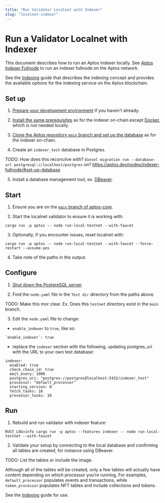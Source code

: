 ```yaml
---
title: "Run Validator Localnet with Indexer"
slug: "localnet-indexer"
---
```


# Run a Validator Localnet with Indexer

This document describes how to run an Aptos indexer locally. See [Aptos Indexer Fullnode](../indexer-fullnode.md) to run an indexer fullnode on the Aptos network.

See the [Indexing](../../guides/indexing.md) guide that describes the indexing concept and provides the available options for the indexing service on the Aptos blockchain.

## Set up

1. [Prepare your development environment](../../guides/getting-started.md#prepare-development-environment) if you haven't already.

2. [Install the same prerequisites](../indexer-fullnode.md#prerequisites) as for the indexer on-chain except [Docker](https://docs.docker.com/get-docker/), which is not needed locally. 

3. [Clone the Aptos repository `main` branch and set up the database](../indexer-fullnode.md#set-up-database) as for the indexer on-chain.

4. Create an `indexer_test` database in Postgres.

TODO: How does this reconcilve with? `diesel migration run --database-url postgresql://localhost/postgres` on?
https://aptos.dev/nodes/indexer-fullnode/#set-up-database

5. Install a database management tool, ex. [DBeaver](https://dbeaver.io/).

## Start

1. Ensure you are on the [`main` branch of aptos-core](https://github.com/aptos-labs/aptos-core/tree/main).

2. Start the localnet validator to ensure it is working with:

```shell
cargo run -p aptos -- node run-local-testnet --with-faucet
```

3. Optionally, if you encounter issues, reset localnet with:

```shell
cargo run -p aptos -- node run-local-testnet --with-faucet --force-restart --assume-yes
```

4. Take note of the paths in the output.

## Configure

1. [Shut down the PostgreSQL server](https://www.postgresql.org/docs/8.1/postmaster-shutdown.html).

2. Find the `node.yaml` file in the `Test dir` directory from the paths above.

TODO: Make this mor clear. Ex. Does this `testnet` directory exist in the `main` branch.

3. Edit the `node.yaml` file to change:

  * `enable_indexer` to `true`, like so:
  ```shell
  `enable_indexer`: true
  ```
  * replace the `indexer` section with the following, updating postgres_uri with the URL to your own test database:
  ```shell
  indexer:
    enabled: true
    check_chain_id: true
    emit_every: 1000
    postgres_uri: "postgres://postgres@localhost:5432/indexer_test"
    processor: "default_processor"
    starting_version: 0
    fetch_tasks: 10
    processor_tasks: 10
  ```

  ## Run

  1. Rebuild and run validator with indexer feature:

  ```shell
  RUST_LOG=info cargo run -p aptos --features indexer -- node run-local-testnet --with-faucet
  ```

  2. Validate your setup by connecting to the local database and confirming all tables are created, for instance using DBeaver.

  TODO: List the tables or include the image.

  Although all of the tables will be created, only a few tables will actually have content depending on which processor you’re running, For examples, `default_processor` populates events and transactions, while `token_processor` populates NFT tables and include collections and tokens.

  See the [Indexing](/guides/indexing.md) guide for use.